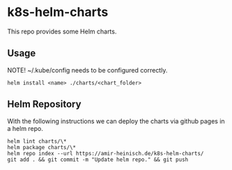 # k8s-helm-charts

This repo provides some Helm charts.

## Usage

NOTE! ~/.kube/config needs to be configured correctly.

``` helm install <name> ./charts/<chart_folder> ```

## Helm Repository

With the following instructions we can deploy the charts via github pages in a helm repo.

```
helm lint charts/\*
helm package charts/\*
helm repo index --url https://amir-heinisch.de/k8s-helm-charts/
git add . && git commit -m "Update helm repo." && git push
```
